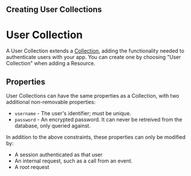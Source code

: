 <!--{
  title: 'Creating User Collections',
  tags: ['guide', 'collection', 'users']
}-->

## Creating User Collections

# User Collection

A User Collection extends a [Collection](/..data/creating-collections.md), adding the functionality needed to authenticate users with your app. You can create one by choosing "User Collection" when adding a Resource.

## Properties

User Collections can have the same properties as a Collection, with two additional non-removable properties:

- `username` - The user's identifier; must be unique.
- `password` - An encrypted password. It can never be retreived from the database, only queried against.

In addition to the above constraints, these properties can only be modified by:

- A session authenticated as that user
- An internal request, such as a call from an event.
- A root request
